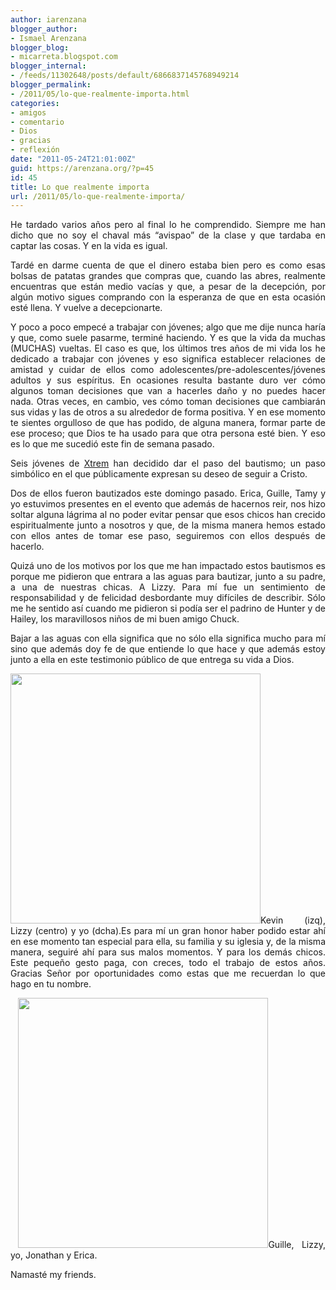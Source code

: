 ```yaml
---
author: iarenzana
blogger_author:
- Ismael Arenzana
blogger_blog:
- micarreta.blogspot.com
blogger_internal:
- /feeds/11302648/posts/default/6866837145768949214
blogger_permalink:
- /2011/05/lo-que-realmente-importa.html
categories:
- amigos
- comentario
- Dios
- gracias
- reflexión
date: "2011-05-24T21:01:00Z"
guid: https://arenzana.org/?p=45
id: 45
title: Lo que realmente importa
url: /2011/05/lo-que-realmente-importa/
---
```

<p style="text-align: justify;">
  He tardado varios a&ntilde;os pero al final lo he comprendido. Siempre me han dicho que no soy el chaval m&aacute;s &#8220;avispao&#8221; de la clase y que tardaba en captar las cosas. Y en la vida es igual.
</p>

<p style="text-align: justify;">
  Tard&eacute; en darme cuenta de que el dinero estaba bien pero es como esas bolsas de patatas grandes que compras que, cuando las abres, realmente encuentras que est&aacute;n medio vac&iacute;as y que, a pesar de la decepci&oacute;n, por alg&uacute;n motivo sigues comprando con la esperanza de que en esta ocasi&oacute;n est&eacute; llena. Y vuelve a decepcionarte.
</p>

<p style="text-align: justify;">
  Y poco a poco empec&eacute; a trabajar con j&oacute;venes; algo que me dije nunca har&iacute;a y que, como suele pasarme, termin&eacute; haciendo. Y es que la vida da muchas (MUCHAS) vueltas. El caso es que, los &uacute;ltimos tres a&ntilde;os de mi vida los he dedicado a trabajar con j&oacute;venes y eso significa establecer relaciones de amistad y cuidar de ellos como adolescentes/pre-adolescentes/j&oacute;venes adultos y sus esp&iacute;ritus. En ocasiones resulta bastante duro ver c&oacute;mo algunos toman decisiones que van a hacerles da&ntilde;o y no puedes hacer nada. Otras veces, en cambio, ves c&oacute;mo toman decisiones que cambiar&aacute;n sus vidas y las de otros a su alrededor de forma positiva. Y en ese momento te sientes orgulloso de que has podido, de alguna manera, formar parte de ese proceso; que Dios te ha usado para que otra persona est&eacute; bien. Y eso es lo que me sucedi&oacute; este fin de semana pasado.
</p>

<p style="text-align: justify;">
  Seis j&oacute;venes de <a href="http://micarreta.blogspot.com/xtremjovenes.es">Xtrem</a>&nbsp;han decidido dar el paso del bautismo; un paso simb&oacute;lico en el que p&uacute;blicamente expresan su deseo de seguir a Cristo.
</p>

<p style="text-align: justify;">
  Dos de ellos fueron bautizados este domingo pasado. Erica, Guille, Tamy y yo estuvimos presentes en el evento que adem&aacute;s de hacernos reir, nos hizo soltar alguna l&aacute;grima al no poder evitar pensar que esos chicos han crecido espiritualmente junto a nosotros y que, de la misma manera hemos estado con ellos antes de tomar ese paso, seguiremos con ellos despu&eacute;s de hacerlo.
</p>

<p style="text-align: justify;">
  Quiz&aacute; uno de los motivos por los que me han impactado estos bautismos es porque me pidieron que entrara a las aguas para bautizar, junto a su padre, a una de nuestras chicas. A Lizzy. Para m&iacute; fue un sentimiento de responsabilidad y de felicidad desbordante muy dif&iacute;ciles de describir. S&oacute;lo me he sentido as&iacute; cuando me pidieron si pod&iacute;a ser el padrino de Hunter y de Hailey, los maravillosos ni&ntilde;os de mi buen amigo Chuck.
</p>

<p style="text-align: justify;">
  Bajar a las aguas con ella significa que no s&oacute;lo ella significa mucho para m&iacute; sino que adem&aacute;s doy fe de que entiende lo que hace y que adem&aacute;s estoy junto a ella en este testimonio p&uacute;blico de que entrega su vida a Dios.
</p>

<p style="text-align: justify;">
  <span><span><img style="width: 400px;" src="http://micarreta.blogspot.com/storage/blog-images/IAR_20110523__IMG_0820.jpg?__SQUARESPACE_CACHEVERSION=1306273023233" alt="" /></span><span style="width: 400px;">Kevin (izq), Lizzy (centro) y yo (dcha).</span></span>Es para m&iacute; un gran honor haber podido estar ah&iacute; en ese momento tan especial para ella, su familia y su iglesia y, de la misma manera, seguir&eacute; ah&iacute; para sus malos momentos. Y para los dem&aacute;s chicos. Este peque&ntilde;o gesto paga, con creces, todo el trabajo de estos a&ntilde;os. Gracias Se&ntilde;or por oportunidades como estas que me recuerdan lo que hago en tu nombre.
</p>

<p style="text-align: justify;">
  &nbsp;<span><span><img style="width: 400px;" src="http://micarreta.blogspot.com/storage/blog-images/IAR_20110523_12_IMG_0830.jpg?__SQUARESPACE_CACHEVERSION=1306273033560" alt="" /></span><span style="width: 400px;">Guille, Lizzy, yo, Jonathan y Erica.</span></span>
</p>

<p style="text-align: justify;">
  Namast&eacute; my friends.
</p>